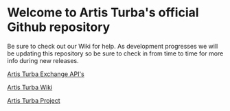 # Welcome to Artis Turba's official Github repository 

Be sure to check out our Wiki for help. As development progresses we will be updating this repository so be sure to check in from time to time for more info during new releases.

[Artis Turba Exchange API's](https://www.artisturba.com/api)

[Artis Turba Wiki](https://github.com/ArtisTurba/Central/wiki)

[Artis Turba Project](https://github.com/ArtisTurba/Central/projects)





